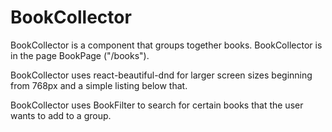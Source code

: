 # BookCollector

BookCollector is a component that groups together books. BookCollector is in the page BookPage ("/books").

BookCollector uses react-beautiful-dnd for larger screen sizes beginning from 768px and a simple listing below that.

BookCollector uses BookFilter to search for certain books that the user wants to add to a group.

